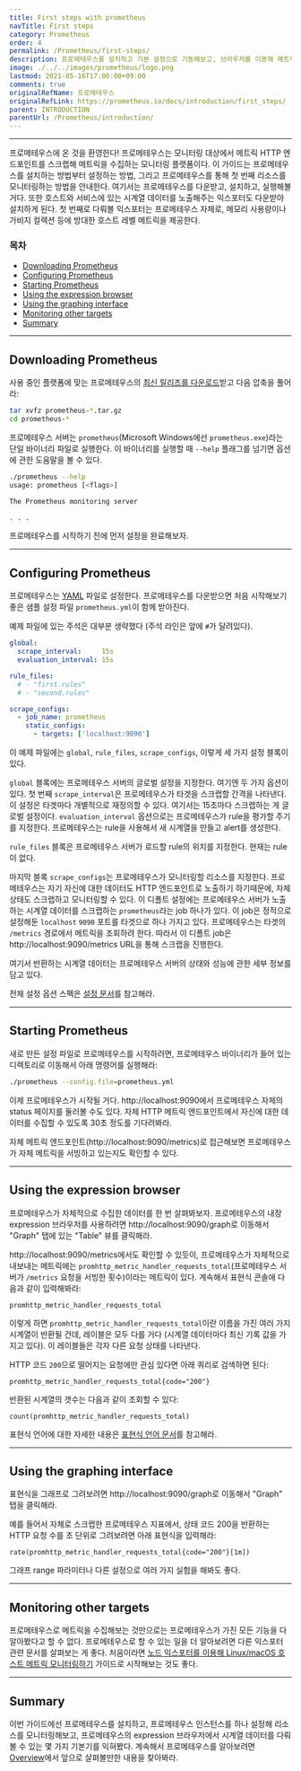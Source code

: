 ```yaml
---
title: First steps with prometheus
navTitle: First steps
category: Prometheus
order: 4
permalink: /Prometheus/first-steps/
description: 프로메테우스를 설치하고 기본 설정으로 기동해보고, 브라우저를 이용해 메트릭을 모니터링하고 그래프 생성해보기.
image: ./../../images/prometheus/logo.png
lastmod: 2021-05-16T17:00:00+09:00
comments: true
originalRefName: 프로메테우스
originalRefLink: https://prometheus.io/docs/introduction/first_steps/
parent: INTRODUCTION
parentUrl: /Prometheus/introduction/
---
```


---

프로메테우스에 온 것을 환영한다! 프로메테우스는 모니터링 대상에서 메트릭 HTTP 엔드포인트를 스크랩해 메트릭을 수집하는 모니터링 플랫폼이다. 이 가이드는 프로메테우스를 설치하는 방법부터 설정하는 방법, 그리고 프로메테우스를 통해 첫 번째 리소스를 모니터링하는 방법을 안내한다. 여기서는 프로메테우스를 다운받고, 설치하고, 실행해볼 거다. 또한 호스트와 서비스에 있는 시계열 데이터를 노출해주는 익스포터도 다운받아 설치하게 된다. 첫 번째로 다뤄볼 익스포터는 프로메테우스 자체로, 메모리 사용량이나 가비지 컬렉션 등에 방대한 호스트 레벨 메트릭을 제공한다.

### 목차

- [Downloading Prometheus](#downloading-prometheus)
- [Configuring Prometheus](#configuring-prometheus)
- [Starting Prometheus](#starting-prometheus)
- [Using the expression browser](#using-the-expression-browser)
- [Using the graphing interface](#using-the-graphing-interface)
- [Monitoring other targets](#monitoring-other-targets)
- [Summary](#summary)

---

## Downloading Prometheus

사용 중인 플랫폼에 맞는 프로메테우스의 [최신 릴리즈를 다운로드](https://prometheus.io/download)받고 다음 압축을 풀어라:

```bash
tar xvfz prometheus-*.tar.gz
cd prometheus-*
```

프로메테우스 서버는 `prometheus`(Microsoft Windows에선 `prometheus.exe`)라는 단일 바이너리 파일로 실행한다. 이 바이너리를 실행할 때 `--help` 플래그를 넘기면 옵션에 관한 도움말을 볼 수 있다.

```bash
./prometheus --help
usage: prometheus [<flags>]

The Prometheus monitoring server

. . .
```

프로메테우스를 시작하기 전에 먼저 설정을 완료해보자.

---

## Configuring Prometheus

프로메테우스는 [YAML](http://www.yaml.org/start.html) 파일로 설정한다. 프로메테우스를 다운받으면 처음 시작해보기 좋은 샘플 설정 파일 `prometheus.yml`이 함께 받아진다.

예제 파일에 있는 주석은 대부분 생략했다 (주석 라인은 앞에 `#`가 달려있다).

```yaml
global:
  scrape_interval:     15s
  evaluation_interval: 15s

rule_files:
  # - "first.rules"
  # - "second.rules"

scrape_configs:
  - job_name: prometheus
    static_configs:
      - targets: ['localhost:9090']
```

이 예제 파일에는 `global`, `rule_files`, `scrape_configs`, 이렇게 세 가지 설정 블록이 있다.

`global` 블록에는 프로메테우스 서버의 글로벌 설정을 지정한다. 여기엔 두 가지 옵션이 있다. 첫 번째 `scrape_interval`은 프로메테우스가 타겟을 스크랩할 간격을 나타낸다. 이 설정은 타겟마다 개별적으로 재정의할 수 있다. 여기서는 15초마다 스크랩하는 게 글로벌 설정이다. `evaluation_interval` 옵션으로는 프로메테우스가 rule을 평가할 주기를 지정한다. 프로메테우스는 rule을 사용해서 새 시계열을 만들고 alert를 생성한다.

`rule_files` 블록은 프로메테우스 서버가 로드할 rule의 위치를 지정한다. 현재는 rule이 없다.

마지막 블록 `scrape_configs`는 프로메테우스가 모니터링할 리소스를 지정한다. 프로메테우스는 자기 자신에 대한 데이터도 HTTP 엔드포인트로 노출하기 하기때문에, 자체 상태도 스크랩하고 모니터링할 수 있다. 이 디폴트 설정에는 프로메테우스 서버가 노출하는 시계열 데이터를 스크랩하는 `prometheus`라는 job 하나가 있다. 이 job은 정적으로 설정해둔 `localhost` `9090` 포트를 타겟으로 하나 가지고 있다. 프로메테우스는 타겟의 `/metrics` 경로에서 메트릭을 조회하려 한다. 따라서 이 디폴트 job은 http://localhost:9090/metrics URL을 통해 스크랩을 진행한다.

여기서 반환하는 시계열 데이터는 프로메테우스 서버의 상태와 성능에 관한 세부 정보를 담고 있다.

전체 설정 옵션 스펙은 [설정 문서](../configuration)를 참고해라.

---

## Starting Prometheus

새로 만든 설정 파일로 프로메테우스를 시작하려면, 프로메테우스 바이너리가 들어 있는 디렉토리로 이동해서 아래 명령어를 실행해라:

```bash
./prometheus --config.file=prometheus.yml
```

이제 프로메테우스가 시작될 거다. http://localhost:9090에서 프로메테우스 자체의 status 페이지를 둘러볼 수도 있다. 자체 HTTP 메트릭 엔드포인트에서 자신에 대한 데이터를 수집할 수 있도록 30초 정도를 기다려봐라.

자체 메트릭 엔드포인트(http://localhost:9090/metrics)로 접근해보면 프로메테우스가 자체 메트릭을 서빙하고 있는지도 확인할 수 있다.

---

## Using the expression browser

프로메테우스가 자체적으로 수집한 데이터를 한 번 살펴봐보자. 프로메테우스의 내장 expression 브라우저를 사용하려면 http://localhost:9090/graph로 이동해서 "Graph" 탭에 있는 "Table" 뷰를 클릭해라.

http://localhost:9090/metrics에서도 확인할 수 있듯이, 프로메테우스가 자체적으로 내보내는 메트릭에는 `promhttp_metric_handler_requests_total`(프로메테우스 서버가 `/metrics` 요청을 서빙한 횟수)이라는 메트릭이 있다. 계속해서 표현식 콘솔에 다음과 같이 입력해봐라:

```prometheus
promhttp_metric_handler_requests_total
```

이렇게 하면 `promhttp_metric_handler_requests_total`이란 이름을 가진 여러 가지 시계열이 반환될 건데, 레이블은 모두 다를 거다 (시계열 데이터마다 최신 기록 값을 가지고 있다). 이 레이블들은 각자 다른 요청 상태를 나타낸다.

HTTP 코드 `200`으로 떨어지는 요청에만 관심 있다면 아래 쿼리로 검색하면 된다:

```prometheus
promhttp_metric_handler_requests_total{code="200"}
```

반환된 시계열의 갯수는 다음과 같이 조회할 수 있다:

```prometheus
count(promhttp_metric_handler_requests_total)
```

표현식 언어에 대한 자세한 내용은 [표현식 언어 문서](../querying.basics)를 참고해라.

---

## Using the graphing interface

표현식을 그래프로 그려보려면 http://localhost:9090/graph로 이동해서 "Graph" 탭을 클릭해라.

예를 들어서 자체로 스크랩한 프로메테우스 지표에서, 상태 코드 200을 반환하는 HTTP 요청 수를 초 단위로 그려보려면 아래 표현식을 입력해라:

```prometheus
rate(promhttp_metric_handler_requests_total{code="200"}[1m])
```

그래프 range 파라미터나 다른 설정으로 여러 가지 실험을 해봐도 좋다.

---

## Monitoring other targets

프로메테우스로 메트릭을 수집해보는 것만으로는 프로메테우스가 가진 모든 기능을 다 알아봤다고 할 수 없다. 프로메테우스로 할 수 있는 일을 더 알아보려면 다른 익스포터 관련 문서를 살펴보는 게 좋다. 처음이라면 [노드 익스포터를 이용해 Linux/macOS 호스트 메트릭 모니터링하기](../guides.node-exporter) 가이드로 시작해보는 것도 좋다.

---

## Summary

이번 가이드에선 프로메테우스를 설치하고, 프로메테우스 인스턴스를 하나 설정해 리소스를 모니터링해보고, 프로메테우스의 expression 브라우저에서 시계열 데이터를 다뤄볼 수 있는 몇 가지 기본기를 익혀봤다. 계속해서 프로메테우스를 알아보려면 [Overview](../overview)에서 앞으로 살펴볼만한 내용을 찾아봐라.
